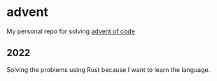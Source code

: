 # advent

My personal repo for solving [advent of code](https://adventofcode.com/2022)

## 2022

Solving the problems using Rust because I want to learn the language.
